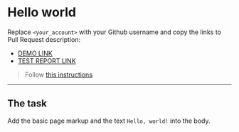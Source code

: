 # Hello world
Replace `<your_account>` with your Github username and copy the links to Pull Request description:
- [DEMO LINK](https://Oleksandr-Pustovit.github.io/layout_hello-world/)
- [TEST REPORT LINK](https://Oleksandr-Pustovit.github.io/layout_hello-world/report/html_report/)

> Follow [this instructions](https://mate-academy.github.io/layout_task-guideline/#how-to-solve-the-layout-tasks-on-github)
___

## The task
Add the basic page markup and the text `Hello, world!` into the body.
